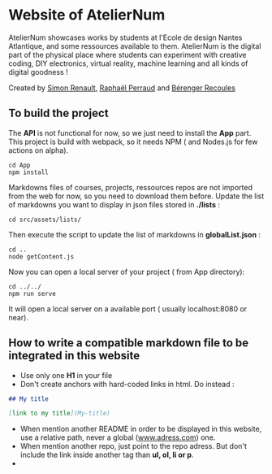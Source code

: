 # Website of AtelierNum 

AtelierNum showcases works by students at l'Ecole de design Nantes Atlantique, and some ressources available to them. AtelierNum is the digital part of the physical place where students can experiment with creative coding, DIY electronics, virtual reality, machine learning and all kinds of digital goodness !

Created by [Simon Renault](http://www.simon-renault.com), [Raphaël Perraud](http://www.raphaelperraud.com) and [Bérenger Recoules](http://b2renger.github.io/)

## To build the project

The **API** is not functional for now, so we just need to install the **App** part. This project is build with webpack, so it needs NPM ( and Nodes.js for few actions on alpha).

```
cd App
npm install
```

Markdowns files of courses, projects, ressources repos are not imported from the web for now, so you need to download them before.
Update the list of markdowns you want to display in json files stored in **./lists**  :

``` 
cd src/assets/lists/
```
Then execute the script to  update the list of markdowns in **globalList.json** :

``` 
cd ..
node getContent.js
```

Now you can open a local server of your project ( from App directory): 

``` 
cd ../../
npm run serve
```

It will open a local server on a available port ( usually localhost:8080 or near).


## How to write a compatible markdown file to be integrated in this website

* Use only one **H1** in your file
* Don't create anchors with hard-coded links in html. Do instead :
```markdown
## My title 

[link to my title](My-title)
```

* When mention another README in order to be displayed in this website, use a relative path, never a global (www.adress.com) one.
* When mention another repo, just point to the repo adress. But don't include the link inside another tag than **ul, ol, li or p**.
* 